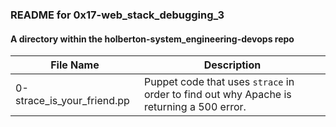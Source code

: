 ### README for 0x17-web_stack_debugging_3 ###
#### A directory within the holberton-system_engineering-devops repo ####

| File Name | Description |
| --------- | ----------- |
| 0-strace_is_your_friend.pp | Puppet code that uses `strace` in order to find out why Apache is returning a 500 error. |
